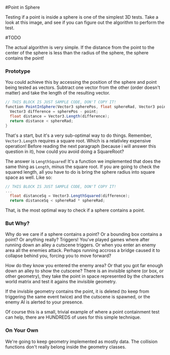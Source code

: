 #Point in Sphere

Testing if a point is inside a sphere is one of the simplest 3D tests. Take a look at this image, and see if you can figure out the algorithm to perform the test.

#TODO

The actual algorithm is very simple. If the distance from the point to the center of the sphere is less than the radius of the sphere, the sphere contains the point!

### Prototype

You could achieve this by accessing the position of the sphere and point being tested as vectors. Subtract one vector from the other (order doesn't matter) and take the length of the resulting vector.

```cs
// THIS BLOCK IS JUST SAMPLE CODE, DON'T COPY IT!
function PointInSphere(Vector3 spherePos, float sphereRad, Vector3 point) {
  Vector3 difference = spherePos - point;
  float distance = Vector3.Length(difference);
  return distance < sphereRad;
}
```

That's a start, but it's a very sub-optimal way to do things. Remember, ```Vector3.Length``` requires a square root. Which is a relativley expensive operation! Before reading the next paragraph (because i will answer this question in it), how could you avoid doing a SquareRoot?

The answer is ```LengthSquared```! It's a function we implemented that does the same thing as ```Length```, minus the square root. If you are going to check the squared length, all you have to do is bring the sphere radius into square space as well. Like so:

```cs
// THIS BLOCK IS JUST SAMPLE CODE, DON'T COPY IT!
...
  float distanceSq = Vector3.LengthSquared(difference);
  return distanceSq < sphereRad * sphereRad;
```

That, is the most optimal way to check if a sphere contains a point.

### But Why?

Why do we care if a sphere contains a point? Or a bounding box contains a point? Or anything really? Triggers! You've played games where after running down an alley a cutscene triggers. Or when you enter an enemy area all the enemies attack. Perhaps running accross a bridge caused it to collapse behind you, forcing you to move forward?

How do they know you entered the enemy area? Or that you got far enough down an alley to show the cutscene? There is an invisible sphere (or box, or other geometry), they take the point in space represented by the characters world matrix and test it agains the invisible geometry. 

If the invisble geometry contains the point, it is deleted (to keep from triggering the same event twice) and the cutscene is spawned, or the enemy AI is alerted to your presence.

Of course this is a small, trivial example of where a point containment test can help, there are HUNDREDS of uses for this simple technique.

### On Your Own

We're going to keep geometry implemented as mostly data. The collision functions don't really belong inside the geometry classes.